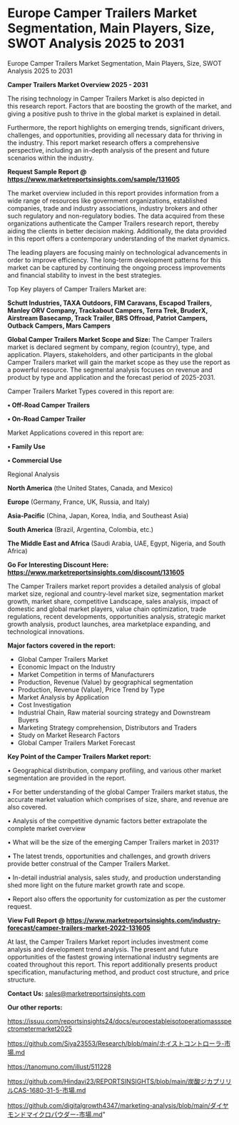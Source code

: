 # Europe Camper Trailers Market Segmentation, Main Players, Size, SWOT Analysis 2025 to 2031
Europe Camper Trailers Market Segmentation, Main Players, Size, SWOT Analysis 2025 to 2031

<Strong> Camper Trailers Market Overview 2025 - 2031</strong>

The rising technology in Camper Trailers Market is also depicted in this research report. Factors that are boosting the growth of the market, and giving a positive push to thrive in the global market is explained in detail.

Furthermore, the report highlights on emerging trends, significant drivers, challenges, and opportunities, providing all necessary data for thriving in the industry. This report market research offers a comprehensive perspective, including an in-depth analysis of the present and future scenarios within the industry.

<strong>Request Sample Report @ <a href=https://www.marketreportsinsights.com/sample/131605>https://www.marketreportsinsights.com/sample/131605</a></strong>

The market overview included in this report provides information from a wide range of resources like government organizations, established companies, trade and industry associations, industry brokers and other such regulatory and non-regulatory bodies. The data acquired from these organizations authenticate the Camper Trailers research report, thereby aiding the clients in better decision making. Additionally, the data provided in this report offers a contemporary understanding of the market dynamics.

The leading players are focusing mainly on technological advancements in order to improve efficiency. The long-term development patterns for this market can be captured by continuing the ongoing process improvements and financial stability to invest in the best strategies.

Top Key players of Camper Trailers Market are:

<strong>Schutt Industries, TAXA Outdoors, FIM Caravans, Escapod Trailers, Manley ORV Company, Trackabout Campers, Terra Trek, BruderX, Airstream Basecamp, Track Trailer, BRS Offroad, Patriot Campers, Outback Campers, Mars Campers</strong>

<strong><b>Global Camper Trailers Market Scope and Size:</b></strong>
The Camper Trailers market is declared segment by company, region (country), type, and application. Players, stakeholders, and other participants in the global Camper Trailers market will gain the market scope as they use the report as a powerful resource. The segmental analysis focuses on revenue and product by type and application and the forecast period of 2025-2031.

Camper Trailers Market Types covered in this report are:

<strong>• Off-Road Camper Trailers

• On-Road Camper Trailer</strong>

Market Applications covered in this report are:

<strong>• Family Use

• Commercial Use</strong> 

Regional Analysis

<strong>North America</strong> (the United States, Canada, and Mexico)

<strong>Europe</strong> (Germany, France, UK, Russia, and Italy)

<strong>Asia-Pacific</strong> (China, Japan, Korea, India, and Southeast Asia)

<strong>South America</strong> (Brazil, Argentina, Colombia, etc.)

<strong>The Middle East and Africa</strong> (Saudi Arabia, UAE, Egypt, Nigeria, and South Africa)

<strong>Go For Interesting Discount Here: <a href=https://www.marketreportsinsights.com/discount/131605>https://www.marketreportsinsights.com/discount/131605</a></strong>

The Camper Trailers market report provides a detailed analysis of global market size, regional and country-level market size, segmentation market growth, market share, competitive Landscape, sales analysis, impact of domestic and global market players, value chain optimization, trade regulations, recent developments, opportunities analysis, strategic market growth analysis, product launches, area marketplace expanding, and technological innovations.

<strong><b>Major factors covered in the report:</b></strong>
<ul>
  <li>Global Camper Trailers Market </li>
  <li>Economic Impact on the Industry</li>
  <li>Market Competition in terms of Manufacturers</li>
  <li>Production, Revenue (Value) by geographical segmentation</li>
  <li>Production, Revenue (Value), Price Trend by Type</li>
  <li>Market Analysis by Application</li>
  <li>Cost Investigation</li>
  <li>Industrial Chain, Raw material sourcing strategy and Downstream Buyers</li>
  <li>Marketing Strategy comprehension, Distributors and Traders</li>
  <li>Study on Market Research Factors</li>
  <li>Global Camper Trailers Market Forecast</li>
</ul>

<strong><b>Key Point of the Camper Trailers Market report:</b></strong>

• Geographical distribution, company profiling, and various other market segmentation are provided in the report.

• For better understanding of the global Camper Trailers market status, the accurate market valuation which comprises of size, share, and revenue are also covered.

• Analysis of the competitive dynamic factors better extrapolate the complete market overview

• What will be the size of the emerging Camper Trailers market in 2031?

• The latest trends, opportunities and challenges, and growth drivers provide better construal of the Camper Trailers Market.

• In-detail industrial analysis, sales study, and production understanding shed more light on the future market growth rate and scope.

• Report also offers the opportunity for customization as per the customer request.

<strong><b>View Full Report @ <a href=https://www.marketreportsinsights.com/industry-forecast/camper-trailers-market-2022-131605>https://www.marketreportsinsights.com/industry-forecast/camper-trailers-market-2022-131605</a></b></strong>


At last, the Camper Trailers Market report includes investment come analysis and development trend analysis. The present and future opportunities of the fastest growing international industry segments are coated throughout this report. This report additionally presents product specification, manufacturing method, and product cost structure, and price structure.

<strong>Contact Us:</strong>
sales@marketreportsinsights.com

<strong>Our other reports:</strong>

<a href=https://issuu.com/reportsinsights24/docs/europestableisotoperatiomassspectrometermarket2025>https://issuu.com/reportsinsights24/docs/europestableisotoperatiomassspectrometermarket2025</a>

<a href=https://github.com/Siya23553/Research/blob/main/ホイストコントローラ-市場.md>https://github.com/Siya23553/Research/blob/main/ホイストコントローラ-市場.md</a>

<a href=https://tanomuno.com/illust/511228>https://tanomuno.com/illust/511228</a>

<a href=https://github.com/Hindavi23/REPORTSINSIGHTS/blob/main/炭酸ジカプリリルCAS-1680-31-5-市場.md>https://github.com/Hindavi23/REPORTSINSIGHTS/blob/main/炭酸ジカプリリルCAS-1680-31-5-市場.md</a>

<a href=https://github.com/digitalgrowth4347/marketing-analysis/blob/main/ダイヤモンドマイクロパウダー-市場.md>https://github.com/digitalgrowth4347/marketing-analysis/blob/main/ダイヤモンドマイクロパウダー-市場.md</a>"
